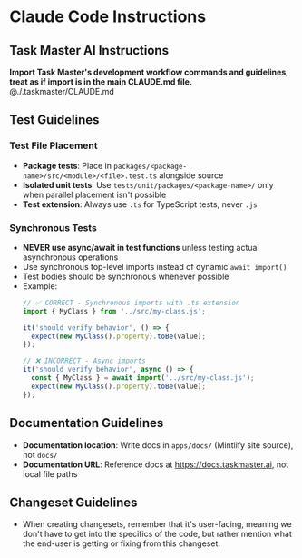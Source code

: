 # Claude Code Instructions

## Task Master AI Instructions
**Import Task Master's development workflow commands and guidelines, treat as if import is in the main CLAUDE.md file.**
@./.taskmaster/CLAUDE.md

## Test Guidelines

### Test File Placement
- **Package tests**: Place in `packages/<package-name>/src/<module>/<file>.test.ts` alongside source
- **Isolated unit tests**: Use `tests/unit/packages/<package-name>/` only when parallel placement isn't possible
- **Test extension**: Always use `.ts` for TypeScript tests, never `.js`

### Synchronous Tests
- **NEVER use async/await in test functions** unless testing actual asynchronous operations
- Use synchronous top-level imports instead of dynamic `await import()`
- Test bodies should be synchronous whenever possible
- Example:
  ```typescript
  // ✅ CORRECT - Synchronous imports with .ts extension
  import { MyClass } from '../src/my-class.js';

  it('should verify behavior', () => {
    expect(new MyClass().property).toBe(value);
  });

  // ❌ INCORRECT - Async imports
  it('should verify behavior', async () => {
    const { MyClass } = await import('../src/my-class.js');
    expect(new MyClass().property).toBe(value);
  });
  ```

## Documentation Guidelines

- **Documentation location**: Write docs in `apps/docs/` (Mintlify site source), not `docs/`
- **Documentation URL**: Reference docs at https://docs.taskmaster.ai, not local file paths

## Changeset Guidelines

- When creating changesets, remember that it's user-facing, meaning we don't have to get into the specifics of the code, but rather mention what the end-user is getting or fixing from this changeset.